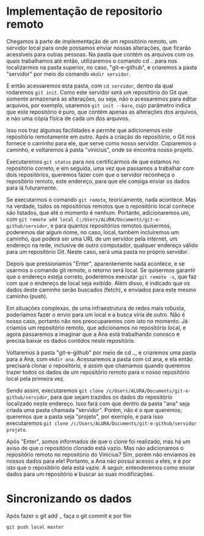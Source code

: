 # Implementação de repositorio remoto
Chegamos à parte de implementação de um repositório remoto, um servidor local para onde possamos enviar nossas alterações, que ficarão acessíveis para outras pessoas. Na pasta que contém os arquivos com os quais trabalhamos até então, utilizaremos o comando cd .. para nos localizarmos na pasta superior, no caso, "git-e-github", e criaremos a pasta "servidor" por meio do comando `mkdir servidor`.

E então acessaremos esta pasta, com `cd servidor`, dentro da qual rodaremos `git init`. Como este servidor será um repositório do Git que somente armazenará as alterações, ou seja, não o acessaremos para editar arquivos, por exemplo, usaremos `git init --bare`, cujo parâmetro indica que este repositório é puro, que contém apenas as alterações dos arquivos, e não uma cópia física de cada um dos arquivos.

Isso nos traz algumas facilidades e permite que adicionemos este repositório remotamente em outro. Após a criação do repositório, o Git nos fornece o caminho para ele, que serve como nosso servidor. Copiaremos o caminho, e voltaremos à pasta "vinicius", onde se encontra nosso projeto.

Executaremos `git status` para nos certificarmos de que estamos no repositório correto, e em seguida, uma vez que passamos a trabalhar com dois repositórios, queremos fazer com que o servidor reconheça o repositório remoto, este endereço, para que ele consiga enviar os dados para lá futuramente.

Se executarmos o comando `git remote`, teoricamente, nada acontece. Mas na verdade, todos os repositórios remotos que o repositório local conhece são listados, que até o momento é nenhum. Portanto, adicionaremos um, com `git remote add local C:/Users/ALURA/Documents/git-e-github/servidor`, e para quantos repositórios remotos quisermos, poderemos dar algum nome, no caso, local, também incluiremos um caminho, que poderá ser uma URL de um servidor pela internet, um endereço na rede, inclusive de outro computador, qualquer endereço válido para um repositório Git. Neste caso, será uma pasta no próprio servidor.

Depois que pressionamos "Enter", aparentemente nada acontece, e se usarmos o comando git remote, o retorno será local. Se quisermos garantir que o endereço esteja correto, poderemos executar `git remote -v`, que faz com que o endereço de local seja exibido. Além disso, é indicado que os dados deste caminho serão buscados (fetch), e enviados para este mesmo caminho (push).

Em situações complexas, de uma infraestrutura de redes mais robusta, poderíamos fazer o envio para um local e a busca viria de outro. Não é nosso caso, portanto não nos preocuparemos com isto no momento. Já criamos um repositório remoto, que adicionamos no repositório local, e agora passaremos a imaginar que a Ana está trabalhando conosco e precisa baixar os dados contidos neste repositório.

Voltaremos à pasta "git-e-github" por meio de cd .., e criaremos uma pasta para a Ana, com `mkdir ana`. Acessaremos a pasta com cd ana, e ela então precisará clonar o repositório, é assim que chamamos quando queremos trazer todos os dados de um repositório remoto para o nosso repositório local pela primeira vez.

Sendo assim, executaremos `git clone /c/Users/ALURA/Documents/git-e-github/servidor`, para que sejam trazidos os dados do repositório localizado neste endereço. Isso fará com que dentro da pasta "ana" seja criada uma pasta chamada "servidor". Porém, não é o que queremos; queremos que a pasta seja "projeto", por exemplo, e para isso executaremos `git clone /c/Users/ALURA/Documents/git-e-github/servidor projeto`.

Após "Enter", somos informados de que o clone foi realizado, mas há um aviso de que o repositório clonado está vazio. Mas não adicionamos o repositório remoto no repositório do Vinicius? Sim, porém não enviamos os nossos dados para ele! Portanto, a Ana não possui acesso a eles, e é por isto que o repositório dela está vazio. A seguir, entenderemos como enviar dados para um repositório e buscar as suas modificações.


# Sincronizando os dados


Após fazer o git add ., faça o git commit e por fim 

`git push local master`